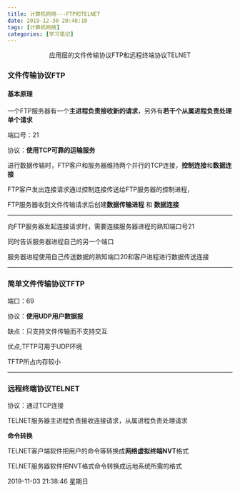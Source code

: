 ```yaml
---
title: 计算机网络---FTP和TELNET
date: 2019-12-30 20:48:10
tags: [计算机网络]
categories: [学习笔记]
---
```


<center>
 应用层的文件传输协议FTP和远程终端协议TELNET
</center>

<!--more-->

### 文件传输协议FTP

#### 基本原理

一个FTP服务器有一个**主进程负责接收新的请求**，另外有**若干个从属进程负责处理单个请求**

端口号：21

协议：**使用TCP可靠的运输服务**

进行数据传输时，FTP客户和服务器维持两个并行的TCP连接，**控制连接**和**数据连接**

FTP客户发出连接请求通过控制连接传送给FTP服务器的控制进程，

FTP服务器收到文件传输请求后创建**数据传输进程** 和 **数据连接**



------------

向FTP服务器发起连接请求时，需要连接服务器进程的熟知端口号21

同时告诉服务器进程自己的另一个端口

服务器进程使用自己传送数据的熟知端口20和客户进程进行数据传送连接

------------



### 简单文件传输协议TFTP

端口：69

协议：**使用UDP用户数据报**

缺点：只支持文件传输而不支持交互

优点;TFTP可用于UDP环境

TFTP所占内存较小



------------


### 远程终端协议TELNET

协议：通过TCP连接


TELNET服务器主进程负责接收连接请求，从属进程负责处理请求

**命令转换**

TELNET客户端软件把用户的命令等转换成**网络虚拟终端NVT**格式

TELNET服务器软件把NVT格式命令转换成远地系统所需的格式





2019-11-03 21:38:46 星期日